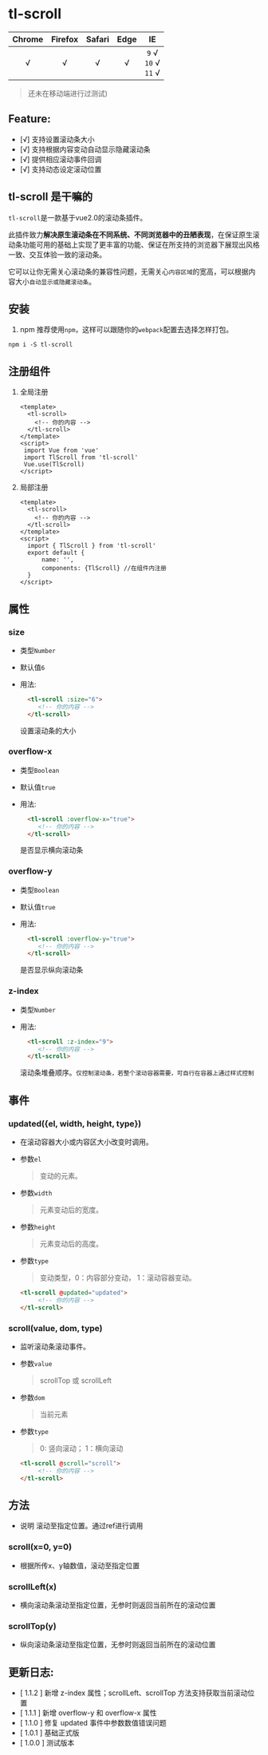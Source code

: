 tl-scroll
===

| Chrome | Firefox | Safari | Edge |               IE               |
| :----: | :-----: | :----: | :--: | :----------------------------: |
|   √    |    √    |   √    |  √   | `9`  √<br />`10` √<br />`11` √ |

> 还未在移动端进行过测试)

## Feature:
* [√] 支持设置滚动条大小
* [√] 支持根据内容变动自动显示隐藏滚动条
* [√] 提供相应滚动事件回调
* [√] 支持动态设定滚动位置



## tl-scroll 是干嘛的

`tl-scroll`是一款基于vue2.0的滚动条插件。

此插件致力**解决原生滚动条在不同系统、不同浏览器中的丑陋表现**，在保证原生滚动条功能可用的基础上实现了更丰富的功能、保证在所支持的浏览器下展现出风格一致、交互体验一致的滚动条。

它可以让你无需关心滚动条的兼容性问题，无需关心`内容区域`的宽高，可以根据内容大小`自动显示或隐藏滚动条`。


## 安装

1. npm
  推荐使用`npm`，这样可以跟随你的`webpack`配置去选择怎样打包。

  ```
  npm i -S tl-scroll
  ```

## 注册组件

1. 全局注册

   ```vue
   <template>
     <tl-scroll>
       <!-- 你的内容 -->
     </tl-scroll>
   </template>
   <script>
    import Vue from 'vue'
    import TlScroll from 'tl-scroll'
    Vue.use(TlScroll)
   </script>
   ```

2. 局部注册

   ```vue
   <template>
     <tl-scroll>
       <!-- 你的内容 -->
     </tl-scroll>
   </template>
   <script>
     import { TlScroll } from 'tl-scroll'
     export default {
         name: '',
         components: {TlScroll} //在组件内注册
     }
   </script>
   ```

## 属性

### size

* 类型`Number`

* 默认值`6`

* 用法:

  ```html
    <tl-scroll :size="6">
       <!-- 你的内容 -->
    </tl-scroll>
  ```

  设置滚动条的大小

### overflow-x
* 类型`Boolean`

* 默认值`true`

* 用法:

  ```html
    <tl-scroll :overflow-x="true">
       <!-- 你的内容 -->
    </tl-scroll>
  ```

  是否显示横向滚动条

### overflow-y
* 类型`Boolean`

* 默认值`true`

* 用法:

  ```html
    <tl-scroll :overflow-y="true">
       <!-- 你的内容 -->
    </tl-scroll>
  ```

  是否显示纵向滚动条

### z-index
* 类型`Number`

* 用法:

  ```html
    <tl-scroll :z-index="9">
       <!-- 你的内容 -->
    </tl-scroll>
  ```

  滚动条堆叠顺序。`仅控制滚动条，若整个滚动容器需要，可自行在容器上通过样式控制`


## 事件

### updated({el, width, height, type})

* 在滚动容器大小或内容区大小改变时调用。

* 参数`el`

  > 变动的元素。

* 参数`width`

  > 元素变动后的宽度。

* 参数`height`

  > 元素变动后的高度。
  
* 参数`type`

  > 变动类型，0：内容部分变动， 1：滚动容器变动。



  ```html
  <tl-scroll @updated="updated">
       <!-- 你的内容 -->
  </tl-scroll>
  ```

### scroll(value, dom, type)

* 监听滚动条滚动事件。

* 参数`value`

  > scrollTop 或 scrollLeft

* 参数`dom`

  > 当前元素

* 参数`type`

  > 0: 竖向滚动； 1：横向滚动


  ```html
  <tl-scroll @scroll="scroll">
       <!-- 你的内容 -->
  </tl-scroll>
  ```


## 方法
* 说明
  滚动至指定位置。通过ref进行调用
### scroll(x=0, y=0)
* 根据所传x、y轴数值，滚动至指定位置
### scrollLeft(x)
* 横向滚动条滚动至指定位置，无参时则返回当前所在的滚动位置
### scrollTop(y)
* 纵向滚动条滚动至指定位置，无参时则返回当前所在的滚动位置


## 更新日志:

* [ 1.1.2 ]  新增 z-index 属性；scrollLeft、scrollTop 方法支持获取当前滚动位置
* [ 1.1.1 ]  新增 overflow-y 和 overflow-x 属性
* [ 1.1.0 ]  修复 updated 事件中参数数值错误问题
* [ 1.0.1 ]  基础正式版
* [ 1.0.0 ]  测试版本